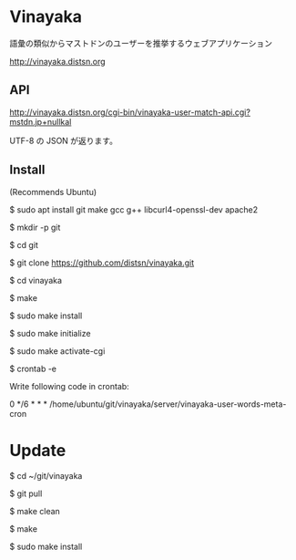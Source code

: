 # Vinayaka

語彙の類似からマストドンのユーザーを推挙するウェブアプリケーション

http://vinayaka.distsn.org

## API

http://vinayaka.distsn.org/cgi-bin/vinayaka-user-match-api.cgi?mstdn.jp+nullkal

UTF-8 の JSON が返ります。

## Install

(Recommends Ubuntu)

$ sudo apt install git make gcc g++ libcurl4-openssl-dev apache2

$ mkdir -p git

$ cd git

$ git clone https://github.com/distsn/vinayaka.git

$ cd vinayaka

$ make

$ sudo make install

$ sudo make initialize

$ sudo make activate-cgi

$ crontab -e

Write following code in crontab:

0 */6 * * * /home/ubuntu/git/vinayaka/server/vinayaka-user-words-meta-cron

# Update

$ cd ~/git/vinayaka

$ git pull

$ make clean

$ make

$ sudo make install
